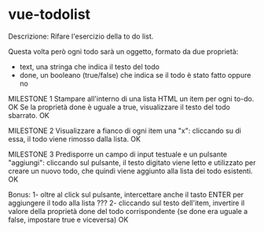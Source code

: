 # vue-todolist

Descrizione:
Rifare l'esercizio della to do list.

Questa volta però ogni todo sarà un oggetto, formato da due proprietà:
- text, una stringa che indica il testo del todo
- done, un booleano (true/false) che indica se il todo è stato fatto oppure no


MILESTONE 1
Stampare all'interno di una lista HTML un item per ogni to-do. OK
Se la proprietà done è uguale a true, visualizzare il testo del todo sbarrato. OK

MILESTONE 2
Visualizzare a fianco di ogni item una "x": cliccando su di essa, il todo viene rimosso dalla lista. OK

MILESTONE 3
Predisporre un campo di input testuale e un pulsante "aggiungi": cliccando sul pulsante, il testo digitato viene letto e utilizzato per creare un nuovo todo, che quindi viene aggiunto alla lista dei todo esistenti. OK


Bonus:
1- oltre al click sul pulsante, intercettare anche il tasto ENTER per aggiungere il todo alla lista ???
2- cliccando sul testo dell'item, invertire il valore della proprietà done del todo corrispondente (se done era uguale a false, impostare true e viceversa) OK